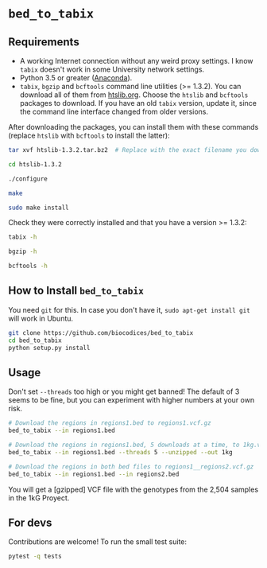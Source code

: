 # `bed_to_tabix`

## Requirements

- A working Internet connection without any weird proxy settings. I know `tabix`
  doesn't work in some University network settings.
- Python 3.5 or greater ([Anaconda](https://www.continuum.io/downloads)).
- `tabix`, `bgzip` and `bcftools` command line utilities (>= 1.3.2). You can download all of them from [htslib.org](http://www.htslib.org/download). Choose the `htslib` and `bcftools` packages to download. If you have an old `tabix` version, update it, since the command line interface changed from older versions.

After downloading the packages, you can install them with these commands
(replace `htslib` with `bcftools` to install the latter):

```bash
tar xvf htslib-1.3.2.tar.bz2  # Replace with the exact filename you downloaded

cd htslib-1.3.2

./configure

make

sudo make install
```

Check they were correctly installed and that you have a version >= 1.3.2:

```bash
tabix -h

bgzip -h

bcftools -h
```

## How to Install `bed_to_tabix`

You need `git` for this. In case you don't have it, `sudo apt-get install git` will work in Ubuntu.

```bash
git clone https://github.com/biocodices/bed_to_tabix
cd bed_to_tabix
python setup.py install
```

## Usage

Don't set `--threads` too high or you might get banned! The default of 3 seems
to be fine, but you can experiment with higher numbers at your own risk.

```bash
# Download the regions in regions1.bed to regions1.vcf.gz
bed_to_tabix --in regions1.bed

# Download the regions in regions1.bed, 5 downloads at a time, to 1kg.vcf
bed_to_tabix --in regions1.bed --threads 5 --unzipped --out 1kg

# Download the regions in both bed files to regions1__regions2.vcf.gz
bed_to_tabix --in regions1.bed --in regions2.bed
```

You will get a [gzipped] VCF file with the genotypes from the 2,504 samples in
the 1kG Proyect.

## For devs

Contributions are welcome! To run the small test suite:

```bash
pytest -q tests
```
